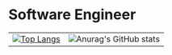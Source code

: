 # Software Engineer
|     |     |
| --- | --- |
| [![Top Langs](https://github-readme-stats.vercel.app/api/top-langs/?username=sergio-abu&layout=compact&theme=dark)](https://github.com/anuraghazra/github-readme-stats) | ![Anurag's GitHub stats](https://github-readme-stats.vercel.app/api?username=sergio-abu&count_private=true&show_icons=true&theme=dark) |



